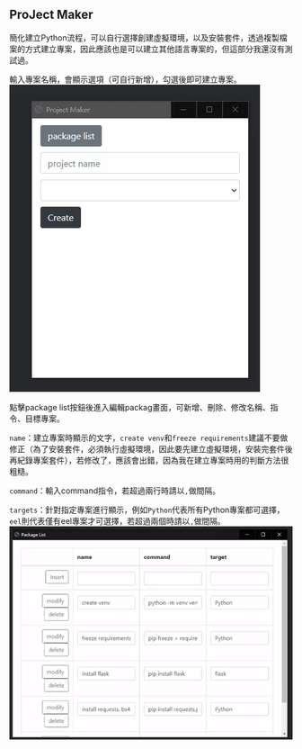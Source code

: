 ## ProJect Maker
簡化建立Python流程，可以自行選擇創建虛擬環境，以及安裝套件，透過複製檔案的方式建立專案，因此應該也是可以建立其他語言專案的，但這部分我還沒有測試過。


輸入專案名稱，會顯示選項（可自行新增），勾選後即可建立專案。
![demo1](\img\demo1.gif)

點擊package list按鈕後進入編輯packag畫面，可新增、刪除、修改名稱、指令、目標專案。

`name`：建立專案時顯示的文字，`create venv`和`freeze requirements`建議不要做修正（為了安裝套件，必須執行虛擬環境，因此要先建立虛擬環境，安裝完套件後再紀錄專案套件），若修改了，應該會出錯，因為我在建立專案時用的判斷方法很粗糙。

`command`：輸入command指令，若超過兩行時請以`,`做間隔。

`targets`：針對指定專案進行顯示，例如`Python`代表所有Python專案都可選擇，`eel`則代表僅有eel專案才可選擇，若超過兩個時請以`,`做間隔。
![demo2](\img\demo2.gif)
